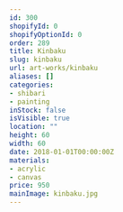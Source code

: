 ```yaml
---
id: 300
shopifyId: 0
shopifyOptionId: 0
order: 289
title: Kinbaku
slug: kinbaku
url: art-works/kinbaku
aliases: []
categories:
- shibari
- painting
inStock: false
isVisible: true
location: ""
height: 60
width: 60
date: 2018-01-01T00:00:00Z
materials:
- acrylic
- canvas
price: 950
mainImage: kinbaku.jpg
---
```

